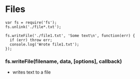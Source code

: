 # Files

```
var fs = require('fs');
fs.unlink('./file*.txt');

fs.writeFile('./file1.txt', 'Some text\n', function(err) {
  if (err) throw err;
  console.log('Wrote file1.txt');
}); 
```

### fs.writeFile(filename, data, [options], callback)
* writes text to a file
